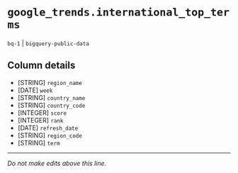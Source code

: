 # `google_trends.international_top_terms`
`bq-1` | `bigquery-public-data`

## Column details
* [STRING]    `region_name`
* [DATE]      `week`
* [STRING]    `country_name`
* [STRING]    `country_code`
* [INTEGER]   `score`
* [INTEGER]   `rank`
* [DATE]      `refresh_date`
* [STRING]    `region_code`
* [STRING]    `term`

-------------------------------------------------------------------------------
*Do not make edits above this line.*
